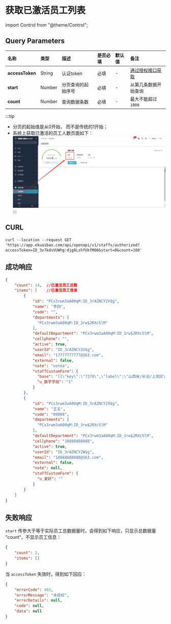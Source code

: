# 获取已激活员工列表

import Control from "@theme/Control";

<Control
method="GET"
url="/api/openapi/v1/staffs/authorized"
/>

## Query Parameters

| 名称 | 类型 | 描述 | 是否必填 | 默认值 | 备注 |
| :--- | :--- | :--- | :--- |:--- | :--- |
| **accessToken** | String  | 认证token	     | 必填 | - | [通过授权接口获取](/docs/open-api/getting-started/auth) |
| **start**       | Number  | 分页查询的起始序号 | 必填 | - | 从第几条数据开始查询 |
| **count**       | Number  | 查询数据条数      | 必填 | - | 最大不能超过 `1000` |

:::tip
- 分页的起始值是从0开始， 而不是传统的1开始；
- 系统上获取已激活的员工人数页面如下：
![image](images/获取激活员工人数.png)
:::

## CURL
```shell
curl --location --request GET 'https://app.ekuaibao.com/api/openapi/v1/staffs/authorized?accessToken=ID_3v7kdsVUWhg:djg8LshfUkfM00&start=0&count=100'
```

## 成功响应
```json
{
    "count": 14,  //已激活员工总数
    "items": [    //已激活员工信息
        {
            "id": "PCx3rwm3aA00qM:ID_3rAZNCY2V$g",
            "name": "李四",
            "code": "",
            "departments": [
              "PCx3rwm3aA00qM:ID_3rw$2RXc5lM"
            ],
            "defaultDepartment": "PCx3rwm3aA00qM:ID_3rw$2RXc5lM",
            "cellphone": "",
            "active": true,
            "userId": "ID_3rAZNCY2U$g",
            "email": "17777777777@163.com",
            "external": false,
            "note": "notea",
            "staffCustomForm": {
              "base": "[{\"key\":\"7370\",\"label\":\"山西省/长治/上党区\"}]",
              "u_数字字段": "1"
            }
        },
        {
            "id": "PCx3rwm3aA00qM:ID_3rAZNCY2X$g",
            "name": "王五",
            "code": "00008",
            "departments": [
              "PCx3rwm3aA00qM:ID_3rw$2RXc5lM"
            ],
            "defaultDepartment": "PCx3rwm3aA00qM:ID_3rw$2RXc5lM",
            "cellphone": "18888888888",
            "active": true,
            "userId": "ID_3rAZNCY2W$g",
            "email": "18888888888@163.com",
            "external": false,
            "note": null,
            "staffCustomForm": {
              "u_爱好": ""
            }
        }
    ]
}
```

## 失败响应
`start` 传参大于等于实际员工总数据量时，会得到如下响应，只显示总数据量 “count“，不显示员工信息：
```json
{
    "count": 2,
    "items": []
}
```
当 `accessToken` 失效时，得到如下回应：
```json
{
    "errorCode": 403,
    "errorMessage": "未授权",
    "errorDetails": null,
    "code": null,
    "data": null
}
```

